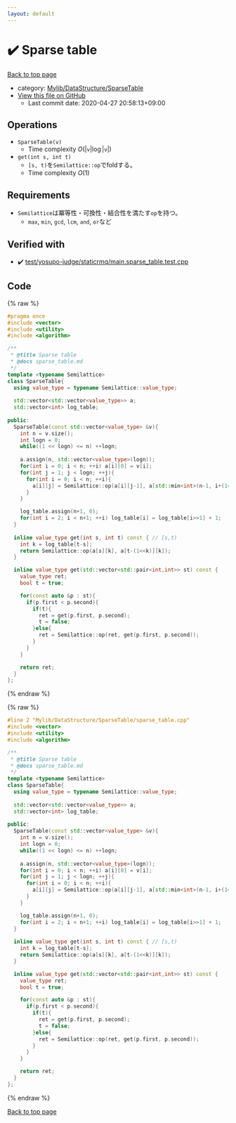 ```yaml
---
layout: default
---
```


<!-- mathjax config similar to math.stackexchange -->
<script type="text/javascript" async
  src="https://cdnjs.cloudflare.com/ajax/libs/mathjax/2.7.5/MathJax.js?config=TeX-MML-AM_CHTML">
</script>
<script type="text/x-mathjax-config">
  MathJax.Hub.Config({
    TeX: { equationNumbers: { autoNumber: "AMS" }},
    tex2jax: {
      inlineMath: [ ['$','$'] ],
      processEscapes: true
    },
    "HTML-CSS": { matchFontHeight: false },
    displayAlign: "left",
    displayIndent: "2em"
  });
</script>

<script type="text/javascript" src="https://cdnjs.cloudflare.com/ajax/libs/jquery/3.4.1/jquery.min.js"></script>
<script src="https://cdn.jsdelivr.net/npm/jquery-balloon-js@1.1.2/jquery.balloon.min.js" integrity="sha256-ZEYs9VrgAeNuPvs15E39OsyOJaIkXEEt10fzxJ20+2I=" crossorigin="anonymous"></script>
<script type="text/javascript" src="../../../../assets/js/copy-button.js"></script>
<link rel="stylesheet" href="../../../../assets/css/copy-button.css" />


# :heavy_check_mark: Sparse table

<a href="../../../../index.html">Back to top page</a>

* category: <a href="../../../../index.html#9f519a6857abe7364ea5fbe97ba369aa">Mylib/DataStructure/SparseTable</a>
* <a href="{{ site.github.repository_url }}/blob/master/Mylib/DataStructure/SparseTable/sparse_table.cpp">View this file on GitHub</a>
    - Last commit date: 2020-04-27 20:58:13+09:00




## Operations

- `SparseTable(v)`
	- Time complexity $O(|\mathtt{v}| \log |\mathtt{v}|)$
- `get(int s, int t)`
	- `[s, t)`を`Semilattice::op`でfoldする。
	- Time complexity $O(1)$

## Requirements

- `Semilattice`は冪等性・可換性・結合性を満たす`op`を持つ。
	- `max`, `min`, `gcd`, `lcm`, `and`, `or`など


## Verified with

* :heavy_check_mark: <a href="../../../../verify/test/yosupo-judge/staticrmq/main.sparse_table.test.cpp.html">test/yosupo-judge/staticrmq/main.sparse_table.test.cpp</a>


## Code

<a id="unbundled"></a>
{% raw %}
```cpp
#pragma once
#include <vector>
#include <utility>
#include <algorithm>

/**
 * @title Sparse table
 * @docs sparse_table.md
 */
template <typename Semilattice>
class SparseTable{
  using value_type = typename Semilattice::value_type;
  
  std::vector<std::vector<value_type>> a;
  std::vector<int> log_table;
  
public:
  SparseTable(const std::vector<value_type> &v){
    int n = v.size();
    int logn = 0;
    while((1 << logn) <= n) ++logn;
    
    a.assign(n, std::vector<value_type>(logn));
    for(int i = 0; i < n; ++i) a[i][0] = v[i];
    for(int j = 1; j < logn; ++j){
      for(int i = 0; i < n; ++i){
        a[i][j] = Semilattice::op(a[i][j-1], a[std::min<int>(n-1, i+(1<<(j-1)))][j-1]);
      }
    }

    log_table.assign(n+1, 0);
    for(int i = 2; i < n+1; ++i) log_table[i] = log_table[i>>1] + 1;
  }
  
  inline value_type get(int s, int t) const { // [s,t)
    int k = log_table[t-s];
    return Semilattice::op(a[s][k], a[t-(1<<k)][k]);
  }

  inline value_type get(std::vector<std::pair<int,int>> st) const {
    value_type ret;
    bool t = true;

    for(const auto &p : st){
      if(p.first < p.second){
        if(t){
          ret = get(p.first, p.second);
          t = false;
        }else{
          ret = Semilattice::op(ret, get(p.first, p.second));
        }
      }
    }

    return ret;
  }
};

```
{% endraw %}

<a id="bundled"></a>
{% raw %}
```cpp
#line 2 "Mylib/DataStructure/SparseTable/sparse_table.cpp"
#include <vector>
#include <utility>
#include <algorithm>

/**
 * @title Sparse table
 * @docs sparse_table.md
 */
template <typename Semilattice>
class SparseTable{
  using value_type = typename Semilattice::value_type;
  
  std::vector<std::vector<value_type>> a;
  std::vector<int> log_table;
  
public:
  SparseTable(const std::vector<value_type> &v){
    int n = v.size();
    int logn = 0;
    while((1 << logn) <= n) ++logn;
    
    a.assign(n, std::vector<value_type>(logn));
    for(int i = 0; i < n; ++i) a[i][0] = v[i];
    for(int j = 1; j < logn; ++j){
      for(int i = 0; i < n; ++i){
        a[i][j] = Semilattice::op(a[i][j-1], a[std::min<int>(n-1, i+(1<<(j-1)))][j-1]);
      }
    }

    log_table.assign(n+1, 0);
    for(int i = 2; i < n+1; ++i) log_table[i] = log_table[i>>1] + 1;
  }
  
  inline value_type get(int s, int t) const { // [s,t)
    int k = log_table[t-s];
    return Semilattice::op(a[s][k], a[t-(1<<k)][k]);
  }

  inline value_type get(std::vector<std::pair<int,int>> st) const {
    value_type ret;
    bool t = true;

    for(const auto &p : st){
      if(p.first < p.second){
        if(t){
          ret = get(p.first, p.second);
          t = false;
        }else{
          ret = Semilattice::op(ret, get(p.first, p.second));
        }
      }
    }

    return ret;
  }
};

```
{% endraw %}

<a href="../../../../index.html">Back to top page</a>

